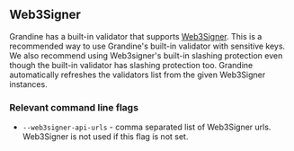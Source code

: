 ## Web3Signer

Grandine has a built-in validator that supports [Web3Signer](https://github.com/ConsenSys/web3signer). This is a recommended way to use Grandine's built-in validator with sensitive keys. We also recommend using Web3signer's built-in slashing protection even though the built-in validator has slashing protection too. Grandine automatically refreshes the validators list from the given Web3Signer instances.

### Relevant command line flags

* `--web3signer-api-urls` - comma separated list of Web3Signer urls. Web3Signer is not used if this flag is not set.
